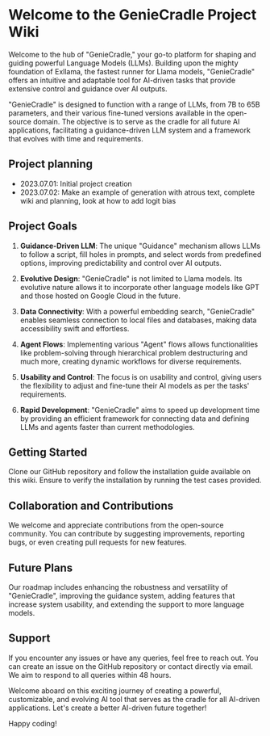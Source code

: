 # Welcome to the GenieCradle Project Wiki

Welcome to the hub of "GenieCradle," your go-to platform for shaping and guiding powerful Language Models (LLMs). Building upon the mighty foundation of Exllama, the fastest runner for Llama models, "GenieCradle" offers an intuitive and adaptable tool for AI-driven tasks that provide extensive control and guidance over AI outputs.

"GenieCradle" is designed to function with a range of LLMs, from 7B to 65B parameters, and their various fine-tuned versions available in the open-source domain. The objective is to serve as the cradle for all future AI applications, facilitating a guidance-driven LLM system and a framework that evolves with time and requirements.

## Project planning

- 2023.07.01: Initial project creation
- 2023.07.02: Make an example of generation with atrous text, complete wiki and planning, look at how to add logit bias

## Project Goals

1. **Guidance-Driven LLM**: The unique "Guidance" mechanism allows LLMs to follow a script, fill holes in prompts, and select words from predefined options, improving predictability and control over AI outputs.

2. **Evolutive Design**: "GenieCradle" is not limited to Llama models. Its evolutive nature allows it to incorporate other language models like GPT and those hosted on Google Cloud in the future.

3. **Data Connectivity**: With a powerful embedding search, "GenieCradle" enables seamless connection to local files and databases, making data accessibility swift and effortless.

4. **Agent Flows**: Implementing various "Agent" flows allows functionalities like problem-solving through hierarchical problem destructuring and much more, creating dynamic workflows for diverse requirements.

5. **Usability and Control**: The focus is on usability and control, giving users the flexibility to adjust and fine-tune their AI models as per the tasks' requirements.

6. **Rapid Development**: "GenieCradle" aims to speed up development time by providing an efficient framework for connecting data and defining LLMs and agents faster than current methodologies.

## Getting Started

Clone our GitHub repository and follow the installation guide available on this wiki. Ensure to verify the installation by running the test cases provided.

## Collaboration and Contributions

We welcome and appreciate contributions from the open-source community. You can contribute by suggesting improvements, reporting bugs, or even creating pull requests for new features.

## Future Plans

Our roadmap includes enhancing the robustness and versatility of "GenieCradle", improving the guidance system, adding features that increase system usability, and extending the support to more language models.

## Support

If you encounter any issues or have any queries, feel free to reach out. You can create an issue on the GitHub repository or contact directly via email. We aim to respond to all queries within 48 hours.

Welcome aboard on this exciting journey of creating a powerful, customizable, and evolving AI tool that serves as the cradle for all AI-driven applications. Let's create a better AI-driven future together!

Happy coding!
